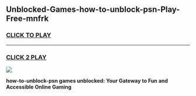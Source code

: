 
## Unblocked-Games-how-to-unblock-psn-Play-Free-mnfrk
<h3>
<a href="https://premium76.site?title=how-to-unblock-psn&ref=23A">CLICK TO PLAY</a></h3>
<hr>

<h3>
<a href="https://premium76.site?title=how-to-unblock-psn&ref=23A">CLICK 2 PLAY</a>
  
</h3>

<a href="https://premium76.site?title=how-to-unblock-psn&ref=23A"><img src="https://clearcache.store/games.png"></a>


**how-to-unblock-psn games unblocked: Your Gateway to Fun and Accessible Online Gaming**
